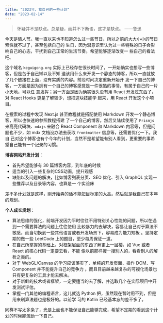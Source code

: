 ```yaml
---
title: "2023年，我自己的一些计划"
date: "2023-02-14"
---
```


> 怀疑并不是缺点。总是疑，而并不下断语，这才是缺点。 ——鲁迅

今天是情人节。我一直以来也不知道怎么过一些节日，所以之前的大大小小的节日索性就不过了，甚至包括自己的
生日，因为潜意识里认为过一些特殊的日子会影响自己的心态，干扰到自己正常的生活节奏。希望能够逐渐改变一
些自己的看法吧。

这个域名 `keguigong.org` 实际上已经存在很长时间了，一开始确实也想写一些博客，但是苦于自己懒以及不知
道该用什么来开发一个静态的博客，所以一直就放了几个链接在上面，没有实质的内容。前段时间决定重新开始开
发一下自己的博客，一方面是因为拥有一个自己的博客感觉是一件很酷的事情，有属于自己的一片小天地，可以任
意发挥；另一方面是因为确实很久没有用 React 开发过东西了，对 React Hooks 更是了解较少，想把这块技能学
起来，用 React 开发这个小项目。

在搜索的过程中发现 Next.js 甚至教程就是搭配使用 Markdown 开发一个静态博客，所以也快速的参照教程搭建
了一个自己的博客，然后又陆续使用了 `Prismjs` 来高亮代码块、`mdxjs` 来融合 React Component 和
Markdown 内容等，但是问题也不少，如 mdx 文档没办法去获取 `frontmatter` 信息等，还需要优化一下。我自
己对这个博客也有个今年的计划，当然不是希望能有别人看到，更重要的事希望自己能有一个记录的习惯。

**博客网站开发计划**：

- 首先希望能够有 30 篇博客内容，到年底的时候
- 适当的引入一些复杂的CSS动画，提升观感
- 缺陷以及问题的解决，比如博客列表分页、SEO 优化、引入 GraphQL 实现一些推荐以及目录等内容，也算是一
  个实验床

差不多计划就是这样，刚开始弄的话不能把目标定的太高。然后就是我自己在本年的规划。

**个人成长规划**：

- 算法思维的强化，前端开发因为平时往往不用特别关心性能的问题，所以在遇到一个需要算法的问题上往往使用
  比较暴力的去解决，容易让自己对于算法不敏感，而当切换到一些其他语言或者开发场景下，容易成为能力短板
  。坚持定期的做一些 LeetCode 上的题目，至少每周保证一道。
- 在自己所掌握的基础上，对框架层面的东西了解更上一层楼，如 Vue 或者 React 的核心代码一定要去看，不能
  像以前那样搜一搜别人的，看看别人的解析之类的。
- 对于 WebGL/Canvas 的学习应该落实了，单纯的开发页面、操作 DOM、写 Component 并不能提升自己的竞争力
  ，而且目前越来越复杂的可视化场景也只有更复杂的工具才能去解决。
- 对于新鲜的技术或者框架，一定要适当的去了解，并选取几个在实际项目中开发测试评估。
- 掌握一门其他的编程语言，这儿就选 Python 把，虽然现在暂时用不到，但是用来刷算法题也是极好的。以前学
  习的 Kotlin 已经基本忘的差不多了。

同样不写太多条了，光是上面也不能保证自己能够完成，希望不定期的看到这个计划的时候能激励一下自己。
